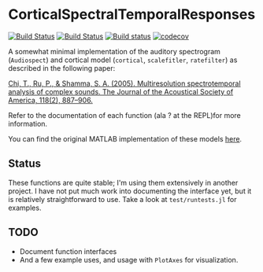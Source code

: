 # CorticalSpectralTemporalResponses

[![Build Status](https://travis-ci.org/haberdashPI/CorticalSpectralTemporalResponses.svg?branch=master)](https://travis-ci.org/haberdashPI/CorticalSpectralTemporalResponses)
[![Build Status](https://travis-ci.org/haberdashPI/CorticalSpectralTemporalResponses.jl.svg?branch=master)](https://travis-ci.org/haberdashPI/CorticalSpectralTemporalResponses.jl)
[![Build status](https://ci.appveyor.com/api/projects/status/2g3iobvy3uecljhw?svg=true)](https://ci.appveyor.com/project/haberdashPI/corticalspectraltemporalresponses)
[![codecov](https://codecov.io/gh/haberdashPI/CorticalSpectralTemporalResponses/branch/master/graph/badge.svg)](https://codecov.io/gh/haberdashPI/CorticalSpectralTemporalResponses)

A somewhat minimal implementation of the auditory spectrogram (`Audiospect`)
and cortical model (`cortical`, `scalefitler`, `ratefilter`) as described in the following paper:

[Chi, T., Ru, P., & Shamma, S. A. (2005). Multiresolution spectrotemporal
analysis of complex sounds. The Journal of the Acoustical Society of America,
118(2), 887–906.](http://doi.org/10.1121/1.1945807)

Refer to the documentation of each function (ala ? at the REPL)for more information.

You can find the original MATLAB implementation of these models
[here](https://isr.umd.edu/Labs/NSL/Software.htm).

## Status

These functions are quite stable; I'm using them extensively in another project.
I have not put much work into documenting the interface yet, but it is relatively
straightforward to use. Take a look at `test/runtests.jl` for examples.

## TODO

- Document function interfaces
- And a few example uses, and usage with `PlotAxes` for visualization.
